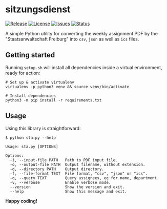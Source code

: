 # sitzungsdienst
[![Release](https://img.shields.io/github/release/S1SYPHOS/sitzungsdienst.svg)](https://github.com/S1SYPHOS/sitzungsdienst/releases) [![License](https://img.shields.io/github/license/S1SYPHOS/sitzungsdienst.svg)](https://github.com/S1SYPHOS/sitzungsdienst/blob/main/LICENSE) [![Issues](https://img.shields.io/github/issues/S1SYPHOS/sitzungsdienst.svg)](https://github.com/S1SYPHOS/sitzungsdienst/issues) [![Status](https://travis-ci.org/S1SYPHOS/sitzungsdienst.svg?branch=main)](https://travis-ci.org/S1SYPHOS/sitzungsdienst)

A simple Python utility for converting the weekly assignment PDF by the "Staatsanwaltschaft Freiburg" into `csv`, `json` as well as `ics` files.


## Getting started

Running `setup.sh` will install all dependencies inside a virtual environment, ready for action:

```shell
# Set up & activate virtualenv
virtualenv -p python3 venv && source venv/bin/activate

# Install dependencies
python3 -m pip install -r requirements.txt
```


## Usage

Using this library is straightforward:

```text
$ python sta.py --help

Usage: sta.py [OPTIONS]

Options:
  -i, --input-file PATH   Path to PDF input file.
  -o, --output-file PATH  Output filename, without extension.
  -d, --directory PATH    Output directory.
  -f, --file-format TEXT  File format, "csv", "json" or "ics".
  -q, --query TEXT        Query assignees, eg for name, department.
  -v, --verbose           Enable verbose mode.
  --version               Show the version and exit.
  --help                  Show this message and exit.
```


**Happy coding!**
